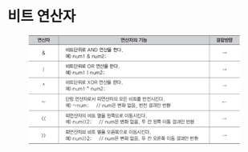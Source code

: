 # 비트 연산자

<figure><img src="../../../../../.gitbook/assets/image.png" alt=""><figcaption></figcaption></figure>
